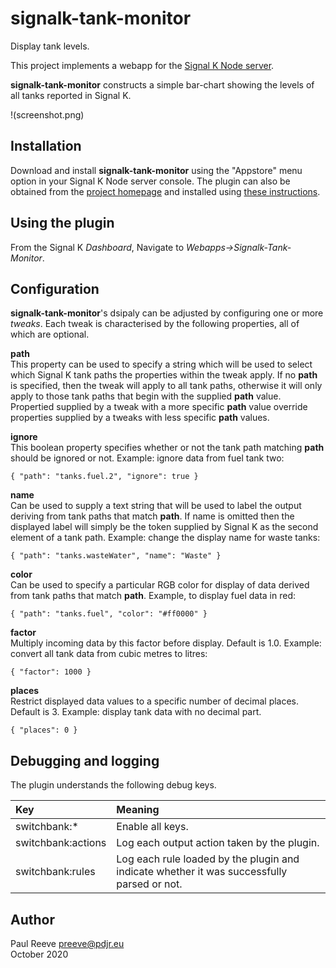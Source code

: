 # signalk-tank-monitor

Display tank levels.

This project implements a webapp for the
[Signal K Node server](https://github.com/SignalK/signalk-server-node).

__signalk-tank-monitor__ constructs a simple bar-chart showing the
levels of all tanks reported in Signal K.

!(screenshot.png)

## Installation

Download and install __signalk-tank-monitor__ using the "Appstore" menu
option in your Signal K Node server console.
The plugin can also be obtained from the 
[project homepage](https://github.com/preeve9534/signalk-tank-monitor)
and installed using
[these instructions](https://github.com/SignalK/signalk-server-node/blob/master/SERVERPLUGINS.md).

## Using the plugin

From the Signal K *Dashboard*, Navigate to *Webapps->Signalk-Tank-Monitor*.

## Configuration

__signalk-tank-monitor__'s dsipaly can be adjusted by configuring one
or more *tweaks*.
Each tweak is characterised by the following properties, all of which
are optional.

__path__\
This property can be used to specify a string which will be used to
select which Signal K tank paths the properties within the tweak apply.
If no __path__ is specified, then the tweak will apply to all tank
paths, otherwise it will only apply to those tank paths that begin
with the supplied __path__ value.
Propertied supplied by a tweak with a more specific __path__ value
override properties supplied by a tweaks with less specific __path__
values.

__ignore__\
This boolean property specifies whether or not the tank path matching
__path__ should be ignored or not.
Example: ignore data from fuel tank two:
```
{ "path": "tanks.fuel.2", "ignore": true }
```

__name__\
Can be used to supply a text string that will be used to label the
output deriving from tank paths that match __path__.
If name is omitted then the displayed label will simply be the token
supplied by Signal K as the second element of a tank path.
Example: change the display name for waste tanks:
```
{ "path": "tanks.wasteWater", "name": "Waste" }
```
 
__color__\
Can be used to specify a particular RGB color for display of data
derived from tank paths that match __path__.
Example, to display fuel data in red:
```
{ "path": "tanks.fuel", "color": "#ff0000" }
```

__factor__\
Multiply incoming data by this factor before display.
Default is 1.0.
Example: convert all tank data from cubic metres to litres:
```
{ "factor": 1000 }
```

__places__\
Restrict displayed data values to a specific number of decimal places.
Default is 3.
Example: display tank data with no decimal part.
```
{ "places": 0 }
```

## Debugging and logging

The plugin understands the following debug keys.

| Key | Meaning                                                                                                   |
|:-------------------|:-------------------------------------------------------------------------------------------|
| switchbank:\*      | Enable all keys.                                                                           | 
| switchbank:actions | Log each output action taken by the plugin.                                                |
| switchbank:rules   | Log each rule loaded by the plugin and indicate whether it was successfully parsed or not. |

## Author

Paul Reeve <preeve@pdjr.eu>\
October 2020
